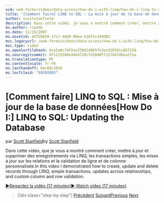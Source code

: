 ```yaml
---
uid: web-forms/videos/data-access/how-do-i-with-linq/how-do-i-linq-to-sql-updating-the-database
title: '[Comment faire] LINQ to SQL : La mise à jour de la base de données | Microsoft Docs'
author: scottstanfield
description: Dans cette vidéo, je vous a montré comment créer, mettre à jour et supprimer des enregistrements via LINQ, les transactions simples, les mises à jour sur les relations et une colonne personnalisée et...
ms.author: riande
ms.date: 11/15/2007
ms.assetid: d37b9859-1fc1-4669-89ea-b16f3c349d82
msc.legacyurl: /web-forms/videos/data-access/how-do-i-with-linq/how-do-i-linq-to-sql-updating-the-database
msc.type: video
ms.openlocfilehash: 0ce5a0c74f81e23601d9b5fe3ec82b591c867158
ms.sourcegitcommit: 0f1119340e4464720cfd16d0ff15764746ea1fea
ms.translationtype: MT
ms.contentlocale: fr-FR
ms.lasthandoff: 04/09/2019
ms.locfileid: "59392805"
---
```

# <a name="how-do-i-linq-to-sql-updating-the-database"></a><span data-ttu-id="b9950-103">[Comment faire] LINQ to SQL : Mise à jour de la base de données</span><span class="sxs-lookup"><span data-stu-id="b9950-103">[How Do I:] LINQ to SQL: Updating the Database</span></span>

<span data-ttu-id="b9950-104">par [Scott Stanfield](https://github.com/scottstanfield)</span><span class="sxs-lookup"><span data-stu-id="b9950-104">by [Scott Stanfield](https://github.com/scottstanfield)</span></span>

<span data-ttu-id="b9950-105">Dans cette vidéo, que je vous a montré comment créer, mettre à jour et supprimer des enregistrements via LINQ, les transactions simples, les mises à jour sur les relations et la validation de ligne et de colonne personnalisée.</span><span class="sxs-lookup"><span data-stu-id="b9950-105">In this video I demonstrated how to create, update and delete records through LINQ, simple transactions, updates across relationships, and custom column and row validation.</span></span>

[<span data-ttu-id="b9950-106">&#9654;Regardez la vidéo (17 minutes)</span><span class="sxs-lookup"><span data-stu-id="b9950-106">&#9654; Watch video (17 minutes)</span></span>](https://channel9.msdn.com/Blogs/ASP-NET-Site-Videos/how-do-i-linq-to-sql-updating-the-database)

> [!div class="step-by-step"]
> <span data-ttu-id="b9950-107">[Précédent](how-do-i-linq-to-sql-querying-the-database.md)
> [Suivant](how-do-i-linq-to-sql-linqdatasource.md)</span><span class="sxs-lookup"><span data-stu-id="b9950-107">[Previous](how-do-i-linq-to-sql-querying-the-database.md)
[Next](how-do-i-linq-to-sql-linqdatasource.md)</span></span>
